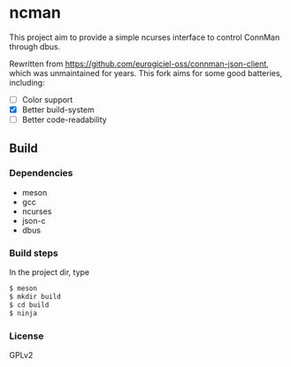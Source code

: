 # ncman

This project aim to provide a simple ncurses interface to control ConnMan through
dbus.

Rewritten from https://github.com/eurogiciel-oss/connman-json-client, which was unmaintained for years. This fork aims for some good batteries, including:
- [ ] Color support
- [x] Better build-system
- [ ] Better code-readability

## Build
### Dependencies
* meson
* gcc
* ncurses
* json-c
* dbus

### Build steps

In the project dir, type
```sh
$ meson
$ mkdir build
$ cd build
$ ninja
```
### License
GPLv2
